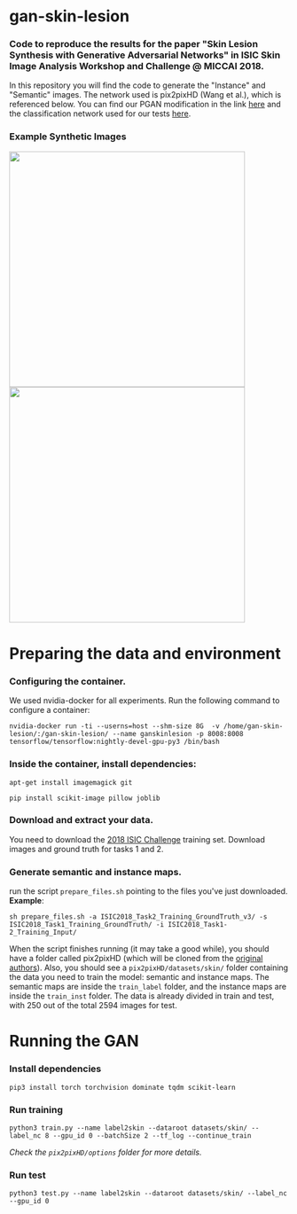 # gan-skin-lesion
### Code to reproduce the results for the paper "Skin Lesion Synthesis with Generative Adversarial Networks" in ISIC Skin Image Analysis Workshop and Challenge @ MICCAI 2018.
In this repository you will find the code to generate the "Instance" and "Semantic" images. The network used is pix2pixHD (Wang et al.), which is referenced below. You can find our PGAN modification in the link [here](https://github.com/alceubissoto/cond-pgan) and the classification network used for our tests [here](https://github.com/learningtitans/isic2018-part3).

### Example Synthetic Images
<img src="/../images_examples/image_examples/semantic_ISIC_0000031_synthesized_image.jpg?raw=true" width="425"/> <img src="/../images_examples/image_examples/semantic_ISIC_0015995_synthesized_image.jpg?raw=true" width="425"/>


# Preparing the data and environment
### Configuring the container.
We used nvidia-docker for all experiments. Run the following command to configure a container:

`nvidia-docker run -ti --userns=host --shm-size 8G  -v /home/gan-skin-lesion/:/gan-skin-lesion/ --name ganskinlesion -p 8008:8008 tensorflow/tensorflow:nightly-devel-gpu-py3 /bin/bash`

### Inside the container, install dependencies:
  `apt-get install imagemagick git`
  
  `pip install scikit-image pillow joblib`
  
### Download and extract your data. 
You need to download the [2018 ISIC Challenge](https://challenge2018.isic-archive.com/participate/) training set. Download images and ground truth for tasks 1 and 2.
  
### Generate semantic and instance maps.
run the script `prepare_files.sh` pointing to the files you've just downloaded. **Example**:

`sh prepare_files.sh -a ISIC2018_Task2_Training_GroundTruth_v3/ -s ISIC2018_Task1_Training_GroundTruth/ -i ISIC2018_Task1-2_Training_Input/`

When the script finishes running (it may take a good while), you should have a folder called pix2pixHD 
(which will be cloned from the [original authors](https://github.com/NVIDIA/pix2pixHD)).
Also, you should see a `pix2pixHD/datasets/skin/` folder containing the data you need to train the model: semantic and instance maps.
The semantic maps are inside the `train_label` folder, and the instance maps are inside the `train_inst` folder. The data is already divided 
in train and test, with 250 out of the total 2594 images for test.

# Running the GAN

### Install dependencies
`pip3 install torch torchvision dominate tqdm scikit-learn`

### Run training
`python3 train.py --name label2skin --dataroot datasets/skin/ --label_nc 8 --gpu_id 0 --batchSize 2 --tf_log --continue_train`

*Check the `pix2pixHD/options` folder for more details.*

### Run test
`python3 test.py --name label2skin --dataroot datasets/skin/ --label_nc --gpu_id 0`
